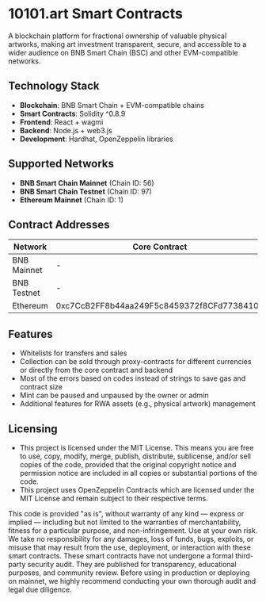 # 10101.art Smart Contracts

A blockchain platform for fractional ownership of valuable physical artworks, making art investment transparent, secure, and accessible to a wider audience on BNB Smart Chain (BSC) and other EVM-compatible networks.

## Technology Stack

- **Blockchain**: BNB Smart Chain + EVM-compatible chains
- **Smart Contracts**: Solidity ^0.8.9
- **Frontend**: React + wagmi
- **Backend**: Node.js + web3.js
- **Development**: Hardhat, OpenZeppelin libraries

## Supported Networks

- **BNB Smart Chain Mainnet** (Chain ID: 56)
- **BNB Smart Chain Testnet** (Chain ID: 97)
- **Ethereum Mainnet** (Chain ID: 1)

## Contract Addresses

| Network  | Core Contract                              | Token Contract |
|----------|--------------------------------------------|----------------|
| BNB Mainnet | -                                          | 0x3626b74E1d3D5EB0c362c77B915a8718bD1D05E3 |
| BNB Testnet | -                                          | 0x131e44193f59feeE1635e3624CCeBe939B5521E2 |
| Ethereum    | 0xc7CcB2FF8b44aa249F5c8459372f8CFd77384108 | 0xd003945c9003b96Ea8d50862EA4bB7ec70051c31 |

## Features

- Whitelists for transfers and sales
- Collection can be sold through proxy-contracts for different currencies or directly from the core contract and backend
- Most of the errors based on codes instead of strings to save gas and contract size
- Mint can be paused and unpaused by the owner or admin
- Additional features for RWA assets (e.g., physical artwork) management

## Licensing
- This project is licensed under the MIT License. This means you are free to use, copy, modify, merge, publish, distribute, sublicense, and/or sell copies of the code, provided that the original copyright notice and permission notice are included in all copies or substantial portions of the code.
- This project uses OpenZeppelin Contracts which are licensed under the MIT License and remain subject to their respective terms.

This code is provided "as is", without warranty of any kind — express or implied — including but not limited to the warranties of merchantability, fitness for a particular purpose, and non-infringement. Use at your own risk. We take no responsibility for any damages, loss of funds, bugs, exploits, or misuse that may result from the use, deployment, or interaction with these smart contracts.
These smart contracts have not undergone a formal third-party security audit. They are published for transparency, educational purposes, and community review. Before using in production or deploying on mainnet, we highly recommend conducting your own thorough audit and legal due diligence.
